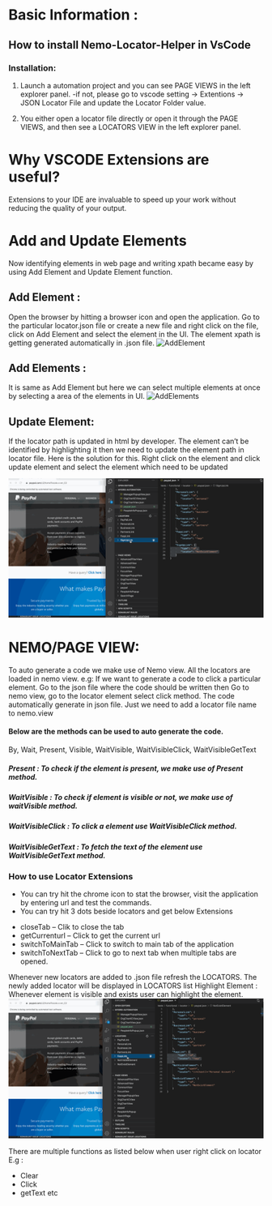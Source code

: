 # Basic Information : 
## How to install Nemo-Locator-Helper in VsCode

### Installation: 
1. Launch a automation project and you can see PAGE VIEWS in the left explorer panel. 
   -if not, please go to vscode setting -> Extentions -> JSON Locator File and update the Locator Folder value.
   

2. You either open a locator file directly or open it through the PAGE VIEWS, and then see a LOCATORS VIEW in the left explorer panel.


# Why VSCODE Extensions are useful?
Extensions to your IDE are invaluable to speed up your work without reducing the quality of your output.

# Add and Update Elements
Now identifying elements in web page and writing xpath became easy by using Add Element and Update Element function.

## Add Element : 
Open the browser by hitting a browser icon and open the application. Go to the particular locator.json file or create a new file and right click on the file, click on Add Element and select the element in the UI. The element xpath is getting generated automatically in .json file.
![AddElement](https://github.com/zzhengjian/PO-Manager/blob/main/docs/AddElement.gif)

## Add Elements : 
It is same as Add Element but here we can select multiple elements at once by selecting a area of the elements in UI. 
![AddElements](https://github.com/zzhengjian/PO-Manager/blob/main/docs/AddElements.gif)

## Update Element:
If the locator path is updated in html by developer. The element can’t be identified by highlighting it then we need to update the element path in locator file. Here is the solution for this.
Right click on the element and click update element and select the element which need to be updated

![UpdateLocator](https://github.com/zzhengjian/PO-Manager/blob/main/docs/UpdateLocator.gif)

# NEMO/PAGE VIEW:
To auto generate a code we make use of Nemo view.
All the locators are loaded in nemo view.
e.g:  If we want to generate a code to click a particular element. Go to the json file where the code should be written then Go to nemo view, go to the locator element select click method. The code automatically generate in json file.
Just we need to add a locator file name to nemo.view


#### Below are the methods can be used to auto generate the code.
By, Wait, Present, Visible, WaitVisible, WaitVisibleClick, WaitVisibleGetText
##### Present : To check if the element is present, we make use of Present method.
##### WaitVisible : To check if element is visible or not, we make use of waitVisible method.
##### WaitVisibleClick : To click a element use WaitVisibleClick method.
##### WaitVisibleGetText : To fetch the text of the element use WaitVisibleGetText method.

### How to use Locator Extensions
-	You can try hit the chrome icon to stat the browser, visit the application by entering url and test the commands.
-	You can try hit 3 dots beside locators and get below Extensions 
  * closeTab – Clik to close the tab
  *	getCurrenturl – Click to get the current url
  *	switchToMainTab – Click to switch to main tab of the application
  *	switchToNextTab – Click to go to next tab when multiple tabs are opened.


Whenever new locators are added to .json file refresh the LOCATORS. The newly added locator will be displayed in LOCATORS list
Highlight Element : Whenever element is visible and exists user can highlight the element.
![Highlights](https://github.com/zzhengjian/PO-Manager/blob/main/docs/HighlightElement.gif)

There are multiple functions as listed below when user right click on locator
 E.g : 
  *	Clear
  *	Click
  * getText etc



